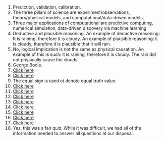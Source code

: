 1. Prediction, validation, calibration. 
2.  The three pillars of science are experiment/observations, theory/physical models, and computational/data-driven models.
3. Three major applications of computational are predictive computing, numerical simulation, data-driven discovery via machine learning
4. Deductive and plausible reasoning. An example of deductive reasoning: It is raining, therefore it is cloudy. An example of plausible reasoning: it is cloudy, therefore it is plausible that it will rain.
5. No, logical implication is not the same as physical causation. An example of this is such: it is raining, therefore it is cloudy. The rain did not physically cause the clouds.
6. George Boole.
7. [Click here](quiz3part1.JPG)
8. [Click here](quiz3part1.JPG)
9. The equal sign is used ot denote equal truth value.
10. [Click here](quiz3part1.JPG)
11. [Click here](quiz3part1.JPG)
12. [Click here](quiz3part1.JPG)
13. [Click here](quiz3part2.JPG)
14. [Click here](quiz3part2.JPG)
15. [Click here](quiz3part2.JPG)
16. [Click here](quiz3part2.JPG)
17. [Click here](quiz3part2.JPG)
18. Yes, this was a fair quiz. While it was difficult, we had all of the information needed to answer all questions at our disposal.
